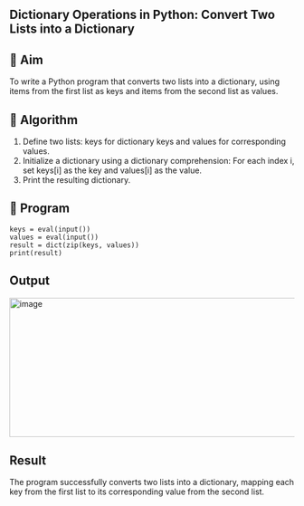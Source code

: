 ## Dictionary Operations in Python: Convert Two Lists into a Dictionary

## 🎯 Aim
To write a Python program that converts two lists into a dictionary, using items from the first list as keys and items from the second list as values.

## 🧠 Algorithm
1. Define two lists: keys for dictionary keys and values for corresponding values.
2. Initialize a dictionary using a dictionary comprehension:
   For each index i, set keys[i] as the key and values[i] as the value.
3. Print the resulting dictionary.

## 🧾 Program
```
keys = eval(input())
values = eval(input())
result = dict(zip(keys, values))
print(result)
```
## Output
<img width="1128" height="246" alt="image" src="https://github.com/user-attachments/assets/670a5962-87ae-4ab5-a823-83722bdd7d0a" />

## Result
The program successfully converts two lists into a dictionary, mapping each key from the first list to its corresponding value from the second list.
